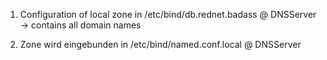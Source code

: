 
1. Configuration of local zone in /etc/bind/db.rednet.badass @ DNSServer
    -> contains all domain names

2. Zone wird eingebunden in /etc/bind/named.conf.local @ DNSServer
